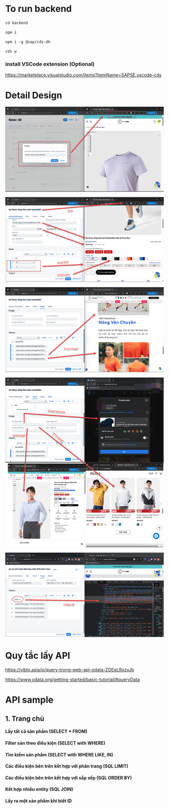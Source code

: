 # To run backend

```
cd backend
```

```
npm i
```

```
npm i -g @sap/cds-dk
```

```
cds w
```


### install VSCode extension (Optional)

https://marketplace.visualstudio.com/items?itemName=SAPSE.vscode-cds


# Detail Design


![alt text](https://github.com/Thanh-Bao/clothingShop/blob/main/docs/1.png?raw=true)

![alt text](https://github.com/Thanh-Bao/clothingShop/blob/main/docs/2.png?raw=true)

![alt text](https://github.com/Thanh-Bao/clothingShop/blob/main/docs/4.png?raw=true)

![alt text](https://github.com/Thanh-Bao/clothingShop/blob/main/docs/5.png?raw=true)

![alt text](https://github.com/Thanh-Bao/clothingShop/blob/main/docs/3.png?raw=true)

# Quy tắc lấy API

https://viblo.asia/p/query-trong-web-api-odata-ZDEeLRxzvJb

https://www.odata.org/getting-started/basic-tutorial/#queryData

# API sample

## 1. Trang chủ
#### Lấy tất cả sản phẩm (SELECT * FROM)

#### Filter sản theo điều kiện (SELECT with WHERE)

#### Tìm kiếm sản phẩm (SELECT with WHERE LIKE, IN)

#### Các điều kiện bên trên kết hợp với phân trang (SQL LIMIT)

#### Các điều kiện bên trên kết hợp với sắp xếp (SQL ORDER BY)

#### Kết hợp nhiều entity (SQL JOIN)

#### Lấy ra một sản phẩm khi biết ID 








